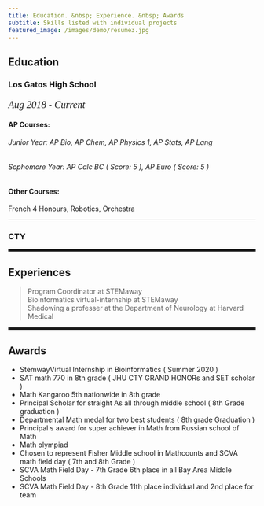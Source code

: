 ```yaml
---
title: Education. &nbsp; Experience. &nbsp; Awards
subtitle: Skills listed with individual projects
featured_image: /images/demo/resume3.jpg
---
```

        
 <h2><span>Education</span></h2>

 <h3>Los Gatos High School</h3>
  <p style="font-family:verdana; font-size:20px"><em class="date">Aug 2018 - Current</em></p>

<h4>AP Courses:</h4>
<h6>Junior Year: AP Bio, AP Chem, AP Physics 1, AP Stats, AP Lang</h6>
<h6>Sophomore Year: AP Calc BC ( Score: 5 ), AP Euro ( Score: 5 ) </h6>

<h4>Other Courses:</h4>
French 4 Honours, Robotics, Orchestra

<hr>
               
<h3>CTY</h3>

<hr style="height:5px;color:black">

<h2>Experiences</h2>

> Program Coordinator at STEMaway <br> Bioinformatics virtual-internship at STEMaway <br> Shadowing a professer at the Department of Neurology at Harvard Medical

<hr style="height:5px;color:black">

<h2>Awards</h2>

* StemwayVirtual Internship in Bioinformatics ( Summer 2020 )
* SAT math 770 in 8th grade ( JHU CTY GRAND HONORs and SET scholar )
* Math Kangaroo 5th nationwide in 8th grade
* Principal Scholar for straight As all through middle school ( 8th Grade graduation )
* Departmental Math medal for two best students ( 8th grade Graduation )
* Principal s award for super achiever in Math from Russian school of Math 
* Math olympiad
* Chosen to represent Fisher Middle school in Mathcounts and SCVA math field day ( 7th and 8th Grade )
* SCVA Math Field Day - 7th Grade 6th place in all Bay Area Middle Schools 
* SCVA Math Field Day - 8th Grade 11th place individual and 2nd place for team
